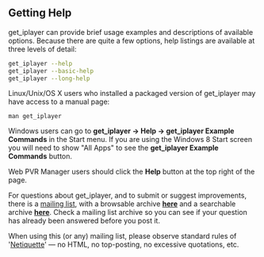 ## Getting Help

get_iplayer can provide brief usage examples and descriptions of available options.  Because there are quite a few options, help listings are available at three levels of detail:

``` bash
get_iplayer --help
get_iplayer --basic-help
get_iplayer --long-help
```

Linux/Unix/OS X users who installed a packaged version of get_iplayer may have access to a manual page:

```
man get_iplayer
```

Windows users can go to **get_iplayer -> Help -> get_iplayer Example Commands** in the Start menu.  If you are using the Windows 8 Start screen you will need to show "All Apps" to see the **get_iplayer Example Commands** button.

Web PVR Manager users should click the **Help** button at the top right of the page.

For questions about get_iplayer, and to submit or suggest improvements,
there is a [mailing list](http://lists.infradead.org/mailman/listinfo/get_iplayer),
with a browsable archive **[here](http://lists.infradead.org/pipermail/get_iplayer/)**
and a searchable archive **[here](http://www.mail-archive.com/get_iplayer@lists.infradead.org/)**.
Check a mailing list archive so you can see if your question has already been answered before you post it.

When using this (or any) mailing list, please observe standard rules of
'[Netiquette](http://david.woodhou.se/email.html)' — no HTML, no
top-posting, no excessive quotations, etc.